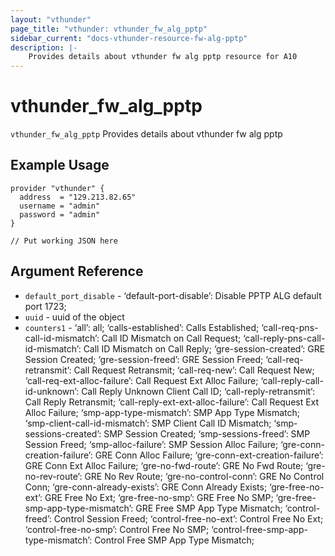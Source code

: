 ```yaml
---
layout: "vthunder"
page_title: "vthunder: vthunder_fw_alg_pptp"
sidebar_current: "docs-vthunder-resource-fw-alg-pptp"
description: |-
	Provides details about vthunder fw alg pptp resource for A10
---
```


# vthunder\_fw\_alg\_pptp

`vthunder_fw_alg_pptp` Provides details about vthunder fw alg pptp
## Example Usage


```hcl
provider "vthunder" {
  address  = "129.213.82.65"
  username = "admin"
  password = "admin"
}

// Put working JSON here
```

## Argument Reference

* `default_port_disable` - ‘default-port-disable’: Disable PPTP ALG default port 1723;
* `uuid` - uuid of the object
* `counters1` - ‘all’: all; ‘calls-established’: Calls Established; ‘call-req-pns-call-id-mismatch’: Call ID Mismatch on Call Request; ‘call-reply-pns-call-id-mismatch’: Call ID Mismatch on Call Reply; ‘gre-session-created’: GRE Session Created; ‘gre-session-freed’: GRE Session Freed; ‘call-req-retransmit’: Call Request Retransmit; ‘call-req-new’: Call Request New; ‘call-req-ext-alloc-failure’: Call Request Ext Alloc Failure; ‘call-reply-call-id-unknown’: Call Reply Unknown Client Call ID; ‘call-reply-retransmit’: Call Reply Retransmit; ‘call-reply-ext-ext-alloc-failure’: Call Request Ext Alloc Failure; ‘smp-app-type-mismatch’: SMP App Type Mismatch; ‘smp-client-call-id-mismatch’: SMP Client Call ID Mismatch; ‘smp-sessions-created’: SMP Session Created; ‘smp-sessions-freed’: SMP Session Freed; ‘smp-alloc-failure’: SMP Session Alloc Failure; ‘gre-conn-creation-failure’: GRE Conn Alloc Failure; ‘gre-conn-ext-creation-failure’: GRE Conn Ext Alloc Failure; ‘gre-no-fwd-route’: GRE No Fwd Route; ‘gre-no-rev-route’: GRE No Rev Route; ‘gre-no-control-conn’: GRE No Control Conn; ‘gre-conn-already-exists’: GRE Conn Already Exists; ‘gre-free-no-ext’: GRE Free No Ext; ‘gre-free-no-smp’: GRE Free No SMP; ‘gre-free-smp-app-type-mismatch’: GRE Free SMP App Type Mismatch; ‘control-freed’: Control Session Freed; ‘control-free-no-ext’: Control Free No Ext; ‘control-free-no-smp’: Control Free No SMP; ‘control-free-smp-app-type-mismatch’: Control Free SMP App Type Mismatch;

